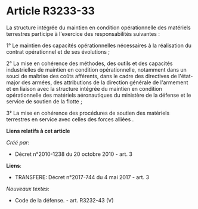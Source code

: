 # Article R3233-33

La structure intégrée du maintien en condition opérationnelle des matériels terrestres participe à l'exercice des
responsabilités suivantes : 

1° Le maintien des capacités opérationnelles nécessaires à la réalisation du contrat opérationnel et de ses évolutions ; 

2° La mise en cohérence des méthodes, des outils et des capacités industrielles de maintien en condition opérationnelle,
notamment dans un souci de maîtrise des coûts afférents, dans le cadre des directives de l'état-major des armées, des
attributions de la direction générale de l'armement et en liaison avec la structure intégrée du maintien en condition
opérationnelle des matériels aéronautiques du ministère de la défense et le service de soutien de la flotte ; 

3° La mise en cohérence des procédures de soutien des matériels terrestres en service avec celles des forces alliées .

**Liens relatifs à cet article**

_Créé par_:

  - Décret n°2010-1238 du 20 octobre 2010 - art. 3

**Liens**:

  - TRANSFERE: Décret n°2017-744 du 4 mai 2017 - art. 3

_Nouveaux textes_:

  - Code de la défense. - art. R3232-43 (V)
